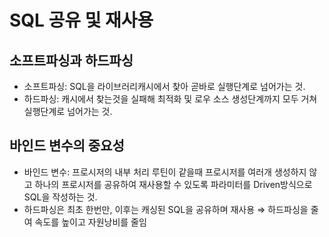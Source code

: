 # SQL 공유 및 재사용

## 소프트파싱과 하드파싱

- 소프트파싱: SQL을 라이브러리캐시에서 찾아 곧바로 실행단계로 넘어가는 것.
- 하드파싱: 캐시에서 찾는것을 실패해 최적화 및 로우 소스 생성단계까지 모두 거쳐 실행단계로 넘어가는 것.

## 바인드 변수의 중요성

- 바인드 변수: 프로시저의 내부 처리 루틴이 같을때 프로시저를 여러개 생성하지 않고 하나의 프로시저를 공유하여 재사용할 수 있도록 파라미터를 Driven방식으로 SQL을 작성하는 것.
- 하드파싱은 최초 한번만, 이후는 캐싱된 SQL을 공유하며 재사용 ⇒ 하드파싱을 줄여 속도를 높이고 자원낭비를 줄임
